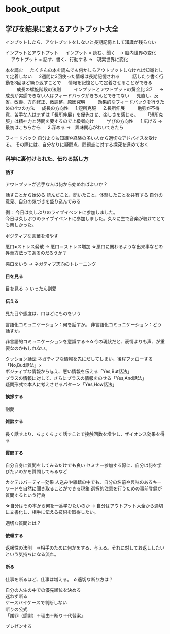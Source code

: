 # book_output
## 学びを結果に変えるアウトプット大全

インプットしたら、アウトプットをしないと長期記憶として知識が残らない  
   
インプットとアウトプット   　
インプット = 読む、聞く　-> 脳内世界の変化   　
アウトプット = 話す、書く、行動する ->　現実世界に変化   　
   
本を読む   　
たくさんの本を読んでも何かしらアウトプットしなければ知識として定着しない   　
2週間に3回使った情報は長期記憶される   　
   　
話したり書く行動を3回ほど繰り返すことで   　
情報を記憶として定着させることができる   　
   　
成長の螺旋階段の法則   　
   　
インプットとアウトプットの黄金比 3:7   　
-> 成長が実感できない人はフィードバックがきちんとできてない   　
見直し、反省、改善、方向修正、微調整、原因究明   　
   　
効果的なフィードバックを行うための4つの方法   　
成長の方向性   　
1.短所克服   　
2.長所伸展   　
   　
勉強が不得意、苦手な人はまずは「長所伸展」を優先させ、楽しさを感じる。   　
「短所克服」は精神力と時間を要するので上級者向け   　
   　
学びの方向性   　
1.広げる →　最初はこちらから   　
2.深める →　興味関心がわいてきたら

フィードバック
自分よりも知識や経験の多い人から適切なアドバイスを受ける。
その際には、自分なりに疑問点、問題点に対する探究を進めておく


### 科学に裏付けられた、伝わる話し方
#### 話す
アウトプットが苦手な人は何から始めればよいか？

話すことから始める
読んだこと、聞いたこと、体験したことを共有する
自分の意見、自分の気づきを盛り込んでみる

例：
今日は久しぶりのライブイベントに参加しました。  
今日は久しぶりのライブイベントに参加しました。久々に生で音楽が聴けてとても楽しかった。  
  
ポジティブな言葉を増やす

悪口≠ストレス発散 → 悪口＝ストレス増加
☆悪口に関わるような出来事などの昇華方法ってあるのだろうか？

悪口をいう → ネガティブ志向のトレーニング

#### 目を見る
目を見る → いったん割愛  

#### 伝える
見た目や態度は、口ほどにものをいう

言語化コミュニケーション：何を話すか。
非言語化コミュニケーション：どう話すか。

非言語的コミュニケーションを意識する→☆今の現状だと、表情よりも声、が重要なのかもしれない。

クッション話法
ネガティブな情報を先にだしてしまい、後程フォローする「No,Bud話法」×  
ポジティブな情報から与え、悪い情報を伝える「Yes,But話法」  
プラスの情報に対して、さらにプラスの情報をのせる「Yes,And話法」   
疑問形式で本人に考えさせるパターン「Yes,How話法」  
  
#### 挨拶する
割愛

#### 雑談する
長く話すより、ちょくちょく話すことで接触回数を増やし、ザイオンス効果を得る

#### 質問する
自分自身に質問をしてみるだけでも良い
セミナー参加する際に、自分は何を学びたいのかを質問してみるなど

カクテルパーティー効果
人込みや雑踏の中でも、自分の名前や興味のあるキーワードを自然に聞き取ることができる現象
選択的注意を行うための事前登録が質問するという行為

☆自分はその本から何を一番学びたいのか
-> 自分はアウトプット大全から適切に文書化し、相手に伝える技術を取得したい。

適切な質問とは？

#### 依頼する
返報性の法則　→相手のために何かをする、与える。それに対してお返ししたいという気持ちになる流れ。

#### 断る
仕事を断るほど、仕事は増える。
☆適切な断り方は？

自分の人生の中での優先順位を決める  
迷わず断る  
ケースバイケースで判断しない  
断りの公式  
「謝罪（感謝）＋理由＋断り＋代替案」  

プレゼンする
